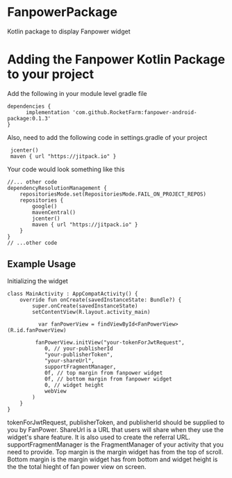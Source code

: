 # FanpowerPackage
Kotlin package to display Fanpower widget

# Adding the Fanpower Kotlin Package to your project
Add the following in your module level gradle file

```
dependencies {
      implementation 'com.github.RocketFarm:fanpower-android-package:0.1.3'
}
```

Also, need to add the following code in settings.gradle of your project 

```
 jcenter()
 maven { url "https://jitpack.io" }
```
Your code would look something like this
```
//... other code
dependencyResolutionManagement {
    repositoriesMode.set(RepositoriesMode.FAIL_ON_PROJECT_REPOS)
    repositories {
        google()
        mavenCentral()
        jcenter()
        maven { url "https://jitpack.io" }
    }
}
// ...other code
```

## Example Usage
 Initializing the widget

```
class MainActivity : AppCompatActivity() {
    override fun onCreate(savedInstanceState: Bundle?) {
        super.onCreate(savedInstanceState)
        setContentView(R.layout.activity_main)
        
          var fanPowerView = findViewById<FanPowerView>(R.id.fanPowerView)
        
         fanPowerView.initView("your-tokenForJwtRequest",
            0, // your-publisherId
            "your-publisherToken",
            "your-shareUrl",
            supportFragmentManager,
            0f, // top margin from fanpower widget
            0f, // bottom margin from fanpower widget
            0, // widget height
            webView
        )
    }
}
```
tokenForJwtRequest, publisherToken, and publisherId should be supplied to you by FanPower. ShareUrl is a URL that users will share when they use the widget's share feature. It is also used to create the referral URL. supportFragmentManager is the FragmentManager of your activity that you need to provide. 
Top margin is the margin widget has from the top of scroll. Bottom margin is the margin widget has from bottom and widget height is the the total hieght of fan power view on screen. 


